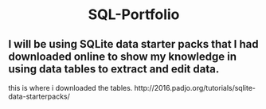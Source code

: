 <h1 align="center"> SQL-Portfolio
 </h1>
<h2>
I will be using SQLite data starter packs that I had downloaded online to show my knowledge in using data tables to extract and edit data.
</h2>
</h2>
this is where i downloaded the tables. http://2016.padjo.org/tutorials/sqlite-data-starterpacks/
</h2>
